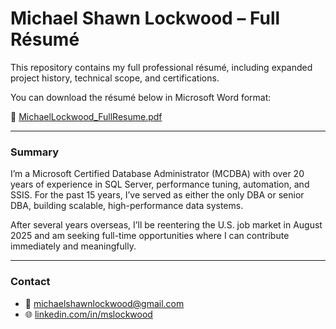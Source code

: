 # Michael Shawn Lockwood – Full Résumé

This repository contains my full professional résumé, including expanded project history, technical scope, and certifications.

You can download the résumé below in Microsoft Word format:

📄 [MichaelLockwood_FullResume.pdf](MichaelLockwood_FullResume.pdf)

---

### Summary

I’m a Microsoft Certified Database Administrator (MCDBA) with over 20 years of experience in SQL Server, performance tuning, automation, and SSIS. For the past 15 years, I’ve served as either the only DBA or senior DBA, building scalable, high-performance data systems.

After several years overseas, I’ll be reentering the U.S. job market in August 2025 and am seeking full-time opportunities where I can contribute immediately and meaningfully.

---

### Contact

- 📧 michaelshawnlockwood@gmail.com  
- 🌐 [linkedin.com/in/mslockwood](https://linkedin.com/in/mslockwood)
